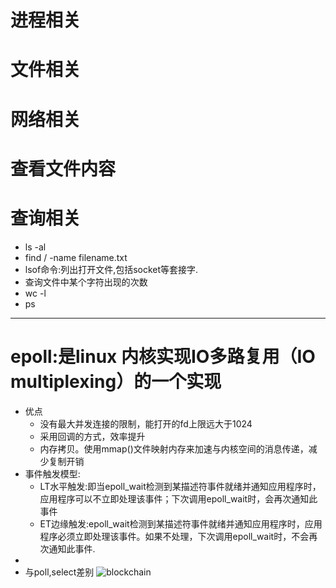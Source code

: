 # 进程相关

# 文件相关

# 网络相关

# 查看文件内容

# 查询相关
   - ls -al
   - find / -name filename.txt
   - lsof命令:列出打开文件,包括socket等套接字.
   - 查询文件中某个字符出现的次数
   - wc -l
   - ps
---
# epoll:是linux 内核实现IO多路复用（IO multiplexing）的一个实现
   - 优点
      - 没有最大并发连接的限制，能打开的fd上限远大于1024
      - 采用回调的方式，效率提升
      - 内存拷贝。使用mmap()文件映射内存来加速与内核空间的消息传递，减少复制开销
   - 事件触发模型:
      - LT水平触发:即当epoll_wait检测到某描述符事件就绪并通知应用程序时，应用程序可以不立即处理该事件；下次调用epoll_wait时，会再次通知此事件
      - ET边缘触发:epoll_wait检测到某描述符事件就绪并通知应用程序时，应用程序必须立即处理该事件。如果不处理，下次调用epoll_wait时，不会再次通知此事件.
   - 
   - 与poll,select差别
   ![blockchain](https://pic1.zhimg.com/v2-e6a869884585625dfc7eace1b90c3024_r.jpg)

